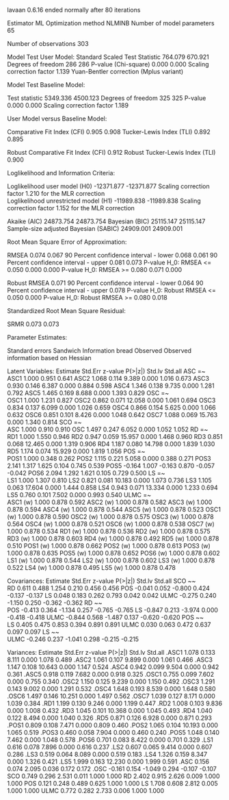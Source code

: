 lavaan 0.6.16 ended normally after 80 iterations

  Estimator                                         ML
  Optimization method                           NLMINB
  Number of model parameters                        65

  Number of observations                           303

Model Test User Model:
                                              Standard      Scaled
  Test Statistic                               764.079     670.921
  Degrees of freedom                               286         286
  P-value (Chi-square)                           0.000       0.000
  Scaling correction factor                                  1.139
    Yuan-Bentler correction (Mplus variant)                       

Model Test Baseline Model:

  Test statistic                              5349.336    4500.123
  Degrees of freedom                               325         325
  P-value                                        0.000       0.000
  Scaling correction factor                                  1.189

User Model versus Baseline Model:

  Comparative Fit Index (CFI)                    0.905       0.908
  Tucker-Lewis Index (TLI)                       0.892       0.895
                                                                  
  Robust Comparative Fit Index (CFI)                         0.912
  Robust Tucker-Lewis Index (TLI)                            0.900

Loglikelihood and Information Criteria:

  Loglikelihood user model (H0)             -12371.877  -12371.877
  Scaling correction factor                                  1.210
      for the MLR correction                                      
  Loglikelihood unrestricted model (H1)     -11989.838  -11989.838
  Scaling correction factor                                  1.152
      for the MLR correction                                      
                                                                  
  Akaike (AIC)                               24873.754   24873.754
  Bayesian (BIC)                             25115.147   25115.147
  Sample-size adjusted Bayesian (SABIC)      24909.001   24909.001

Root Mean Square Error of Approximation:

  RMSEA                                          0.074       0.067
  90 Percent confidence interval - lower         0.068       0.061
  90 Percent confidence interval - upper         0.081       0.073
  P-value H_0: RMSEA <= 0.050                    0.000       0.000
  P-value H_0: RMSEA >= 0.080                    0.071       0.000
                                                                  
  Robust RMSEA                                               0.071
  90 Percent confidence interval - lower                     0.064
  90 Percent confidence interval - upper                     0.078
  P-value H_0: Robust RMSEA <= 0.050                         0.000
  P-value H_0: Robust RMSEA >= 0.080                         0.018

Standardized Root Mean Square Residual:

  SRMR                                           0.073       0.073

Parameter Estimates:

  Standard errors                             Sandwich
  Information bread                           Observed
  Observed information based on                Hessian

Latent Variables:
                   Estimate  Std.Err  z-value  P(>|z|)   Std.lv  Std.all
  ASC =~                                                                
    ASC1              1.000                               0.951    0.641
    ASC2              1.068    0.114    9.389    0.000    1.016    0.673
    ASC3              0.930    0.146    6.387    0.000    0.884    0.598
    ASC4              1.346    0.138    9.735    0.000    1.281    0.792
    ASC5              1.465    0.169    8.688    0.000    1.393    0.829
  OSC =~                                                                
    OSC1              1.000                               1.231    0.827
    OSC2              0.862    0.071   12.058    0.000    1.061    0.694
    OSC3              0.834    0.137    6.099    0.000    1.026    0.659
    OSC4              0.866    0.154    5.625    0.000    1.066    0.632
    OSC6              0.851    0.101    8.426    0.000    1.048    0.642
    OSC7              1.088    0.069   15.763    0.000    1.340    0.814
  SCO =~                                                                
    ASC               1.000                               0.910    0.910
    OSC               1.497    0.247    6.052    0.000    1.052    1.052
  RD =~                                                                 
    RD1               1.000                               1.550    0.946
    RD2               0.947    0.059   15.957    0.000    1.468    0.960
    RD3               0.851    0.068   12.465    0.000    1.319    0.906
    RD4               1.187    0.080   14.798    0.000    1.839    1.030
    RD5               1.174    0.074   15.929    0.000    1.819    1.056
  POS =~                                                                
    POS1              1.000                               0.348    0.262
    POS2              1.115    0.221    5.058    0.000    0.388    0.271
    POS3              2.141    1.317    1.625    0.104    0.745    0.539
    POS5             -0.164    1.007   -0.163    0.870   -0.057   -0.042
    POS6              2.094    1.292    1.621    0.105    0.729    0.500
  LS =~                                                                 
    LS1               1.000                               1.307    0.810
    LS2               0.821    0.081   10.183    0.000    1.073    0.736
    LS3               1.105    0.063   17.604    0.000    1.444    0.858
    LS4               0.943    0.071   13.334    0.000    1.233    0.694
    LS5               0.760    0.101    7.502    0.000    0.993    0.540
  ULMC =~                                                               
    ASC1       (w)    1.000                               0.878    0.592
    ASC2       (w)    1.000                               0.878    0.582
    ASC3       (w)    1.000                               0.878    0.594
    ASC4       (w)    1.000                               0.878    0.544
    ASC5       (w)    1.000                               0.878    0.523
    OSC1       (w)    1.000                               0.878    0.590
    OSC2       (w)    1.000                               0.878    0.575
    OSC3       (w)    1.000                               0.878    0.564
    OSC4       (w)    1.000                               0.878    0.521
    OSC6       (w)    1.000                               0.878    0.538
    OSC7       (w)    1.000                               0.878    0.534
    RD1        (w)    1.000                               0.878    0.536
    RD2        (w)    1.000                               0.878    0.575
    RD3        (w)    1.000                               0.878    0.603
    RD4        (w)    1.000                               0.878    0.492
    RD5        (w)    1.000                               0.878    0.510
    POS1       (w)    1.000                               0.878    0.662
    POS2       (w)    1.000                               0.878    0.613
    POS3       (w)    1.000                               0.878    0.635
    POS5       (w)    1.000                               0.878    0.652
    POS6       (w)    1.000                               0.878    0.602
    LS1        (w)    1.000                               0.878    0.544
    LS2        (w)    1.000                               0.878    0.602
    LS3        (w)    1.000                               0.878    0.522
    LS4        (w)    1.000                               0.878    0.495
    LS5        (w)    1.000                               0.878    0.478

Covariances:
                   Estimate  Std.Err  z-value  P(>|z|)   Std.lv  Std.all
  SCO ~~                                                                
    RD                0.611    0.488    1.254    0.210    0.456    0.456
    POS              -0.041    0.052   -0.800    0.424   -0.137   -0.137
    LS                0.048    0.183    0.262    0.793    0.042    0.042
    ULMC             -0.275    0.240   -1.150    0.250   -0.362   -0.362
  RD ~~                                                                 
    POS              -0.413    0.364   -1.134    0.257   -0.765   -0.765
    LS               -0.847    0.213   -3.974    0.000   -0.418   -0.418
    ULMC             -0.844    0.568   -1.487    0.137   -0.620   -0.620
  POS ~~                                                                
    LS                0.405    0.475    0.853    0.394    0.891    0.891
    ULMC              0.030    0.063    0.472    0.637    0.097    0.097
  LS ~~                                                                 
    ULMC             -0.246    0.237   -1.041    0.298   -0.215   -0.215

Variances:
                   Estimate  Std.Err  z-value  P(>|z|)   Std.lv  Std.all
   .ASC1              1.078    0.133    8.111    0.000    1.078    0.489
   .ASC2              1.061    0.107    9.899    0.000    1.061    0.466
   .ASC3              1.147    0.108   10.643    0.000    1.147    0.524
   .ASC4              0.942    0.099    9.504    0.000    0.942    0.361
   .ASC5              0.918    0.119    7.682    0.000    0.918    0.325
   .OSC1              0.755    0.099    7.602    0.000    0.755    0.340
   .OSC2              1.150    0.125    9.239    0.000    1.150    0.492
   .OSC3              1.291    0.143    9.002    0.000    1.291    0.532
   .OSC4              1.648    0.193    8.539    0.000    1.648    0.580
   .OSC6              1.497    0.146   10.251    0.000    1.497    0.562
   .OSC7              1.039    0.127    8.171    0.000    1.039    0.384
   .RD1               1.199    0.130    9.246    0.000    1.199    0.447
   .RD2               1.008    0.103    9.836    0.000    1.008    0.432
   .RD3               1.045    0.101   10.368    0.000    1.045    0.493
   .RD4               1.040    0.122    8.494    0.000    1.040    0.326
   .RD5               0.871    0.126    6.928    0.000    0.871    0.293
   .POS1              0.809    0.108    7.471    0.000    0.809    0.460
   .POS2              1.065    0.104   10.193    0.000    1.065    0.519
   .POS3              0.460    0.058    7.904    0.000    0.460    0.240
   .POS5              1.048    0.140    7.462    0.000    1.048    0.578
   .POS6              0.701    0.083    8.422    0.000    0.701    0.329
   .LS1               0.616    0.078    7.896    0.000    0.616    0.237
   .LS2               0.607    0.065    9.414    0.000    0.607    0.286
   .LS3               0.519    0.064    8.089    0.000    0.519    0.183
   .LS4               1.326    0.159    8.347    0.000    1.326    0.421
   .LS5               1.999    0.163   12.230    0.000    1.999    0.591
   .ASC               0.156    0.074    2.095    0.036    0.172    0.172
   .OSC              -0.161    0.154   -1.049    0.294   -0.107   -0.107
    SCO               0.749    0.296    2.531    0.011    1.000    1.000
    RD                2.402    0.915    2.626    0.009    1.000    1.000
    POS               0.121    0.248    0.489    0.625    1.000    1.000
    LS                1.708    0.608    2.812    0.005    1.000    1.000
    ULMC              0.772    0.282    2.733    0.006    1.000    1.000


